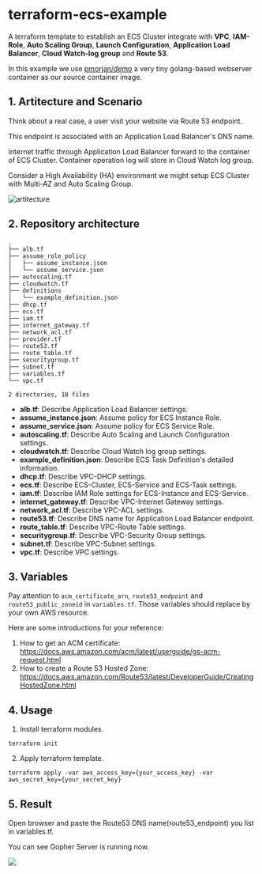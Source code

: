 # terraform-ecs-example

A terraform template to establish an ECS Cluster integrate with **VPC**, **IAM-Role**, **Auto Scaling Group**, **Launch Configuration**, **Application Load Balancer**, **Cloud Watch-log group** and **Route 53**.

In this example we use [pmorjan/demo](https://hub.docker.com/r/pmorjan/demo/) a very tiny golang-based webserver container as our source container image. 
## 1. Artitecture and Scenario
Think about a real case, a user visit your website via Route 53 endpoint.

This endpoint is associated with an Application Load Balancer's DNS name.

Internet traffic through Application Load Balancer forward to the container of ECS Cluster. Container operation log will store in Cloud Watch log group.

Consider a High Availability (HA) environment we might setup ECS Cluster with Multi-AZ and Auto Scaling Group.

![artitecture](https://imgur.com/AkJsjAU.png)
## 2. Repository architecture
```
.
├── alb.tf
├── assume_role_policy
│   ├── assume_instance.json
│   └── assume_service.json
├── autoscaling.tf
├── cloudwatch.tf
├── definitions
│   └── example_definition.json
├── dhcp.tf
├── ecs.tf
├── iam.tf
├── internet_gateway.tf
├── network_acl.tf
├── provider.tf
├── route53.tf
├── route_table.tf
├── securitygroup.tf
├── subnet.tf
├── variables.tf
└── vpc.tf

2 directories, 18 files
```
- **alb.tf**: Describe Application Load Balancer settings.
- **assume_instance.json**: Assume policy for ECS Instance Role.
- **assume_service.json**: Assume policy for ECS Service Role.
- **autoscaling.tf**: Describe Auto Scaling and Launch Configuration settings.
- **cloudwatch.tf**: Describe Cloud Watch log group settings.
- **example_definition.json**: Describe ECS Task Definition's detailed information.
- **dhcp.tf**: Describe VPC-DHCP settings. 
- **ecs.tf**: Describe ECS-Cluster, ECS-Service and ECS-Task settings.
- **iam.tf**: Describe IAM Role settings for ECS-Instance and ECS-Service.
- **internet_gateway.tf**: Describe VPC-Internet Gateway settings.
- **network_acl.tf**: Describe VPC-ACL settings.
- **route53.tf**: Describe DNS name for Application Load Balancer endpoint.
- **route_table.tf**: Describe VPC-Route Table settings.
- **securitygroup.tf**: Describe VPC-Security Group settings.
- **subnet.tf**: Describe VPC-Subnet settings.
- **vpc.tf**: Describe VPC settings.

## 3. Variables
Pay attention to `acm_certificate_arn`, `route53_endpoint` and `route53_public_zoneid` in `variables.tf`. Those variables should replace by your own AWS resource.

Here are some introductions for your reference:

1. How to get an ACM certificate: https://docs.aws.amazon.com/acm/latest/userguide/gs-acm-request.html
2. How to create a Route 53 Hosted Zone: https://docs.aws.amazon.com/Route53/latest/DeveloperGuide/CreatingHostedZone.html

## 4. Usage
1. Install terraform modules.
```
terraform init
```
2. Apply terraform template.
```
terraform apply -var aws_access_key={your_access_key} -var aws_secret_key={your_secret_key}
```

## 5. Result
Open browser and paste the Route53 DNS name(route53_endpoint) you list in variables.tf.

You can see Gopher Server is running now.

<img src="https://i.imgur.com/uHHx17b.png"/>
